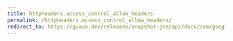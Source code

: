 ```yaml
---
title: httpheaders.access_control_allow_headers
permalink: /httpheaders.access_control_allow_headers/
redirect_to: https://guava.dev/releases/snapshot-jre/api/docs/com/google/common/net/HttpHeaders.html#ACCESS_CONTROL_ALLOW_HEADERS
---
```

